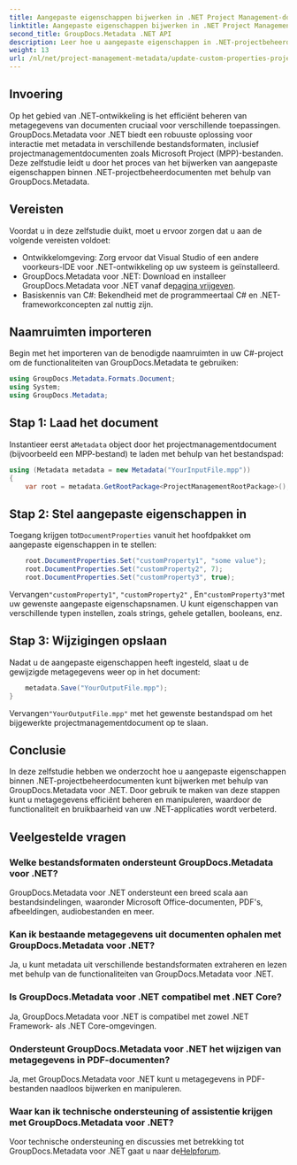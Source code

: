 ```yaml
---
title: Aangepaste eigenschappen bijwerken in .NET Project Management-documenten
linktitle: Aangepaste eigenschappen bijwerken in .NET Project Management-documenten
second_title: GroupDocs.Metadata .NET API
description: Leer hoe u aangepaste eigenschappen in .NET-projectbeheerdocumenten kunt bijwerken met behulp van GroupDocs.Metadata voor .NET. Verbeter het metadatabeheer in uw applicaties.
weight: 13
url: /nl/net/project-management-metadata/update-custom-properties-project-management-documents/
---
```

## Invoering
Op het gebied van .NET-ontwikkeling is het efficiënt beheren van metagegevens van documenten cruciaal voor verschillende toepassingen. GroupDocs.Metadata voor .NET biedt een robuuste oplossing voor interactie met metadata in verschillende bestandsformaten, inclusief projectmanagementdocumenten zoals Microsoft Project (MPP)-bestanden. Deze zelfstudie leidt u door het proces van het bijwerken van aangepaste eigenschappen binnen .NET-projectbeheerdocumenten met behulp van GroupDocs.Metadata.
## Vereisten
Voordat u in deze zelfstudie duikt, moet u ervoor zorgen dat u aan de volgende vereisten voldoet:
- Ontwikkelomgeving: Zorg ervoor dat Visual Studio of een andere voorkeurs-IDE voor .NET-ontwikkeling op uw systeem is geïnstalleerd.
-  GroupDocs.Metadata voor .NET: Download en installeer GroupDocs.Metadata voor .NET vanaf de[pagina vrijgeven](https://releases.groupdocs.com/metadata/net/).
- Basiskennis van C#: Bekendheid met de programmeertaal C# en .NET-frameworkconcepten zal nuttig zijn.

## Naamruimten importeren
Begin met het importeren van de benodigde naamruimten in uw C#-project om de functionaliteiten van GroupDocs.Metadata te gebruiken:
```csharp
using GroupDocs.Metadata.Formats.Document;
using System;
using GroupDocs.Metadata;
```
## Stap 1: Laad het document
 Instantieer eerst a`Metadata` object door het projectmanagementdocument (bijvoorbeeld een MPP-bestand) te laden met behulp van het bestandspad:
```csharp
using (Metadata metadata = new Metadata("YourInputFile.mpp"))
{
    var root = metadata.GetRootPackage<ProjectManagementRootPackage>();
```
## Stap 2: Stel aangepaste eigenschappen in
 Toegang krijgen tot`DocumentProperties` vanuit het hoofdpakket om aangepaste eigenschappen in te stellen:
```csharp
    root.DocumentProperties.Set("customProperty1", "some value");
    root.DocumentProperties.Set("customProperty2", 7);
    root.DocumentProperties.Set("customProperty3", true);
```
 Vervangen`"customProperty1"`, `"customProperty2"` , En`"customProperty3"`met uw gewenste aangepaste eigenschapsnamen. U kunt eigenschappen van verschillende typen instellen, zoals strings, gehele getallen, booleans, enz.
## Stap 3: Wijzigingen opslaan
Nadat u de aangepaste eigenschappen heeft ingesteld, slaat u de gewijzigde metagegevens weer op in het document:
```csharp
    metadata.Save("YourOutputFile.mpp");
}
```
 Vervangen`"YourOutputFile.mpp"` met het gewenste bestandspad om het bijgewerkte projectmanagementdocument op te slaan.

## Conclusie
In deze zelfstudie hebben we onderzocht hoe u aangepaste eigenschappen binnen .NET-projectbeheerdocumenten kunt bijwerken met behulp van GroupDocs.Metadata voor .NET. Door gebruik te maken van deze stappen kunt u metagegevens efficiënt beheren en manipuleren, waardoor de functionaliteit en bruikbaarheid van uw .NET-applicaties wordt verbeterd.

## Veelgestelde vragen
### Welke bestandsformaten ondersteunt GroupDocs.Metadata voor .NET?
GroupDocs.Metadata voor .NET ondersteunt een breed scala aan bestandsindelingen, waaronder Microsoft Office-documenten, PDF's, afbeeldingen, audiobestanden en meer.
### Kan ik bestaande metagegevens uit documenten ophalen met GroupDocs.Metadata voor .NET?
Ja, u kunt metadata uit verschillende bestandsformaten extraheren en lezen met behulp van de functionaliteiten van GroupDocs.Metadata voor .NET.
### Is GroupDocs.Metadata voor .NET compatibel met .NET Core?
Ja, GroupDocs.Metadata voor .NET is compatibel met zowel .NET Framework- als .NET Core-omgevingen.
### Ondersteunt GroupDocs.Metadata voor .NET het wijzigen van metagegevens in PDF-documenten?
Ja, met GroupDocs.Metadata voor .NET kunt u metagegevens in PDF-bestanden naadloos bijwerken en manipuleren.
### Waar kan ik technische ondersteuning of assistentie krijgen met GroupDocs.Metadata voor .NET?
 Voor technische ondersteuning en discussies met betrekking tot GroupDocs.Metadata voor .NET gaat u naar de[Helpforum](https://forum.groupdocs.com/c/metadata/14).
